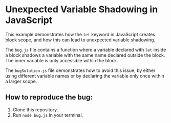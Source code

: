 # Unexpected Variable Shadowing in JavaScript

This example demonstrates how the `let` keyword in JavaScript creates block scope, and how this can lead to unexpected variable shadowing.

The `bug.js` file contains a function where a variable declared with `let` inside a block shadows a variable with the same name declared outside the block. The inner variable is only accessible within the block.

The `bugSolution.js` file demonstrates how to avoid this issue, by either using different variable names or by declaring the variable only once within a larger scope.

## How to reproduce the bug:
1. Clone this repository.
2. Run `node bug.js` in your terminal.